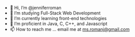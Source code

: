 - 👋 Hi, I’m @jenniferroman
- 👀 I’m studying Full-Stack Web Development
- 🌱 I’m currently learning front-end technologies
- 💞️ I’m proficient in Java, C, C++, and Javascript
- 📫 How to reach me ... email me at ms.romanj@gmail.com

<!---
jenniferroman/jenniferroman is a ✨ special ✨ repository because its `README.md` (this file) appears on your GitHub profile.
You can click the Preview link to take a look at your changes.
--->
